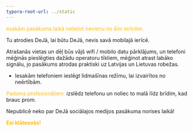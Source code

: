 ```yaml
---
typora-root-url: ../static
---
```


<span style="color:#fdb913;">esakām pasākuma laikā nelietot nevienu no šīm ierīcēm.

Tu atrodies DeJā, lai būtu DeJā, nevis savā mobilajā ierīcē.

Atrašanās vietas un dēļ būs vājš wifi / mobilo datu pārklājums, un telefoni mēģinās pieslēgties dažādu operatoru tīkliem, mēģinot atrast labāko signālu, jo pasākums atrodas praktiski uz Latvijas un Lietuvas robežas.

- Iesakām telefoniem ieslēgt lidmašīnas režīmu, lai izvairītos no neērtībām.

<span style="color:#fdb913;">Padoms profesionāļiem:</span> izslēdz telefonu un noliec to malā līdz brīdim, kad brauc prom.

Nepublicē neko par DeJā sociālajos medijos pasākuma norises laikā!



<span style="color:#fdb913;">**Esi klātesošs!**</span>







